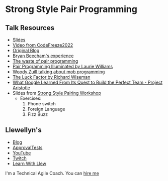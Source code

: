 # Strong Style Pair Programming

## Talk Resources
* [Slides](https://github.com/isidore/Talks/raw/master/Slides/Pair%20Programming.pptx)
* [Video from CodeFreeze2022](https://vimeo.com/675650906)
* [Original Blog](http://llewellynfalco.blogspot.com/2014/06/llewellyns-strong-style-pairing.html)
* [Bryan Beecham's experience](https://llewellynfalco.blogspot.com/2016/06/interview-with-bryan-beecham-about.html)
* [The waste of pair programming](https://llewellynfalco.blogspot.com/2011/04/value-of-pair-programming.html)
* [Pair Programming Illuminated by Laurie Williams](https://www.amazon.com/dp/0201745763/)
* [Woody Zuill talking about mob programming](https://www.youtube.com/watch?v=SHOVVnRB4h0)
* [The Luck Factor by Richard Wiseman](https://www.amazon.com/dp/0786869143/)
* [What Google Learned From Its Quest to Build the Perfect Team - Project Aristotle](https://www.nytimes.com/2016/02/28/magazine/what-google-learned-from-its-quest-to-build-the-perfect-team.html)
* Slides from [Strong Style Pairing Workshop](https://www.slideshare.net/llewellynfalco/strong-style-pairing)
  * Exercises:
    1. Phone switch
    2. Foreign Language  
    3. Fizz Buzz   


## Llewellyn's<!-- include: llewellyn.md -->

* [Blog](https://llewellynfalco.blogspot.com/)
* [ApprovalTests](https://github.com/approvals/)
* [YouTube](https://www.youtube.com/user/isidoreus/videos)
* [Twitch](https://www.twitch.tv/llewellynfalco)
* [Learn With Llew](https://github.com/LearnWithLlew)

I'm a Technical Agile Coach. You can [hire me](http://llewellynfalco.blogspot.com/p/hire-me.html)
<!-- endInclude -->

